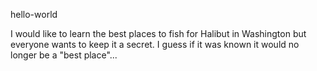  hello-world
 
 I would like to learn the best places to fish for Halibut in Washington but everyone wants to keep it a secret.
 I guess if it was known it would no longer be a "best place"...



